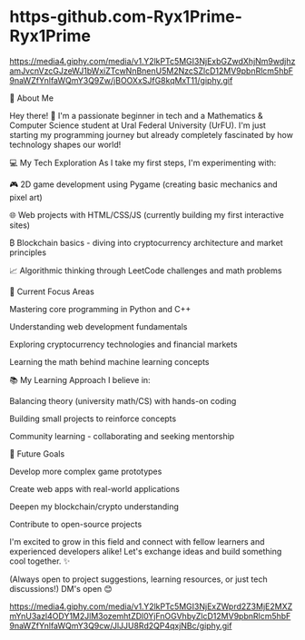 # https-github.com-Ryx1Prime-Ryx1Prime
https://media4.giphy.com/media/v1.Y2lkPTc5MGI3NjExbGZwdXhjNm9wdjhzamJvcnVzcGJzeWJ1bWxiZTcwNnBnenU5M2NzcSZlcD12MV9pbnRlcm5hbF9naWZfYnlfaWQmY3Q9Zw/jBOOXxSJfG8kqMxT11/giphy.gif

🌟 About Me

Hey there! 👋 I'm a passionate beginner in tech and a Mathematics & Computer Science student at Ural Federal University (UrFU). I'm just starting my programming journey but already completely fascinated by how technology shapes our world!

💻 My Tech Exploration
As I take my first steps, I'm experimenting with:

🎮 2D game development using Pygame (creating basic mechanics and pixel art)

🌐 Web projects with HTML/CSS/JS (currently building my first interactive sites)

₿ Blockchain basics - diving into cryptocurrency architecture and market principles

📈 Algorithmic thinking through LeetCode challenges and math problems

🚀 Current Focus Areas

Mastering core programming in Python and C++

Understanding web development fundamentals

Exploring cryptocurrency technologies and financial markets

Learning the math behind machine learning concepts

📚 My Learning Approach
I believe in:

Balancing theory (university math/CS) with hands-on coding

Building small projects to reinforce concepts

Community learning - collaborating and seeking mentorship

🔮 Future Goals

Develop more complex game prototypes

Create web apps with real-world applications

Deepen my blockchain/crypto understanding

Contribute to open-source projects

I'm excited to grow in this field and connect with fellow learners and experienced developers alike! Let's exchange ideas and build something cool together. ✨

(Always open to project suggestions, learning resources, or just tech discussions!) DM's open 😊

https://media4.giphy.com/media/v1.Y2lkPTc5MGI3NjExZWprd2Z3MjE2MXZmYnU3azl4ODY1M2JlM3ozemhtZDl0YjFnOGVhbyZlcD12MV9pbnRlcm5hbF9naWZfYnlfaWQmY3Q9cw/JlJJU8Rd2QP4qxjNBc/giphy.gif
